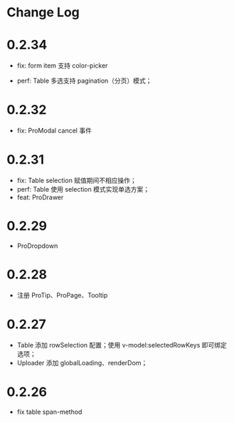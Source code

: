 # Change Log

# 0.2.34

- fix: form item 支持 color-picker

- perf: Table 多选支持 pagination（分页）模式；

# 0.2.32

- fix: ProModal cancel 事件

# 0.2.31

- fix: Table selection 赋值期间不相应操作；
- perf: Table 使用 selection 模式实现单选方案；
- feat: ProDrawer

# 0.2.29

- ProDropdown

# 0.2.28

- 注册 ProTip、ProPage、Tooltip

# 0.2.27

- Table 添加 rowSelection 配置；使用 v-model:selectedRowKeys 即可绑定选项；
- Uploader 添加 globalLoading、renderDom；

# 0.2.26

- fix table span-method
